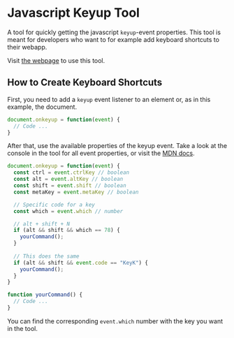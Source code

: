 # Javascript Keyup Tool

A tool for quickly getting the javascript `keyup`-event properties. This tool is meant for developers who want to for example add keyboard shortcuts to their webapp.

Visit [the webpage](https://wesselvanree.github.io/js-keyup-event/) to use this tool.

## How to Create Keyboard Shortcuts

First, you need to add a `keyup` event listener to an element or, as in this example, the document.

```js
document.onkeyup = function(event) {
  // Code ...
}
```

After that, use the available properties of the keyup event. Take a look at the console in the tool for all event properties, or visit the [MDN docs](https://developer.mozilla.org/en-US/docs/Web/API/KeyboardEvent).

```js
document.onkeyup = function(event) {
  const ctrl = event.ctrlKey // boolean
  const alt = event.altKey // boolean
  const shift = event.shift // boolean
  const metaKey = event.metaKey // boolean

  // Specific code for a key
  const which = event.which // number

  // alt + shift + N
  if (alt && shift && which == 78) {
    yourCommand();
  }
  
  // This does the same
  if (alt && shift && event.code == "KeyK") {
    yourCommand();
  }
}

function yourCommand() {
  // Code ...
}
```

You can find the corresponding `event.which` number with the key you want in the tool.
